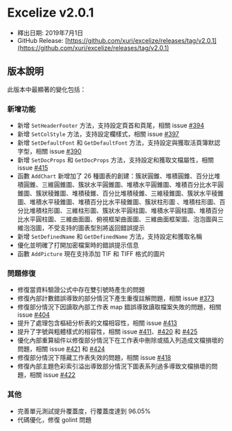 # Excelize v2.0.1

* 釋出日期: 2019年7月1日
* GitHub Release: [https://github.com/xuri/excelize/releases/tag/v2.0.1](https://github.com/xuri/excelize/releases/tag/v2.0.1)

## 版本說明

此版本中最顯著的變化包括：

### 新增功能

* 新增 `SetHeaderFooter` 方法，支持設定頁首和頁尾，相關 issue [#394](https://github.com/xuri/excelize/issues/394)
* 新增 `SetColStyle` 方法，支持設定欄樣式，相關 issue [#397](https://github.com/xuri/excelize/issues/397)
* 新增 `SetDefaultFont` 和 `GetDefaultFont` 方法，支持設定與獲取活頁簿默認字型，相關 issue [#390](https://github.com/xuri/excelize/issues/390)
* 新增 `SetDocProps` 和 `GetDocProps` 方法，支持設定和獲取文檔屬性，相關 issue [#415](https://github.com/xuri/excelize/issues/415)
* 函數 `AddChart` 新增加了 26 種圖表的創建：簇狀圓錐、堆積圓錐、百分比堆積圓錐、三維圓錐圖、簇狀水平圓錐圖、堆積水平圓錐圖、堆積百分比水平圓錐圖、簇狀稜錐圖、堆積稜錐、百分比堆積稜錐、三維稜錐圖、簇狀水平稜錐圖、堆積水平稜錐圖、堆積百分比水平稜錐圖、簇狀柱形圖 、堆積柱形圖、百分比堆積柱形圖、三維柱形圖、簇狀水平圓柱圖、堆積水平圓柱圖、堆積百分比水平圓柱圖、三維曲面圖、俯視框架曲面圖、三維曲面框架圖、泡泡圖與三維泡泡圖，不受支持的圖表型別將返回錯誤提示
* 新增 `SetDefinedName` 和 `GetDefinedName` 方法，支持設定和獲取名稱
* 優化並明確了打開加密檔案時的錯誤提示信息
* 函數 `AddPicture` 現在支持添加 TIF 和 TIFF 格式的圖片

### 問題修復

* 修復當資料驗證公式中存在雙引號時產生的問題
* 修復內部計數錯誤導致的部分情況下產生重復註解問題，相關 issue [#373](https://github.com/xuri/excelize/issues/373)
* 修復部分情況下因讀取內部工作表 map 錯誤導致讀取檔案失敗的問題，相關 issue [#404](https://github.com/xuri/excelize/issues/404)
* 提升了處理包含樞紐分析表的文檔相容性，相關 issue [#413](https://github.com/xuri/excelize/issues/413)
* 提升了字號與粗體樣式的相容性，相關 issue [#411](https://github.com/xuri/excelize/issues/)、[#420](https://github.com/xuri/excelize/issues/420) 和 [#425](https://github.com/xuri/excelize/issues/425)
* 優化內部重算組件以修復部分情況下在工作表中刪除或插入列造成文檔損壞的問題，相關 issue [#421](https://github.com/xuri/excelize/issues/421) 和 [#424](https://github.com/xuri/excelize/issues/424)
* 修復部分情況下隱藏工作表失效的問題，相關 issue [#418](https://github.com/xuri/excelize/issues/418)
* 修復內部主題色彩索引溢出導致部分情況下圖表系列過多導致文檔損壞的問題，相關 issue [#422](https://github.com/xuri/excelize/issues/422)

### 其他

* 完善單元測試提升覆蓋度，行覆蓋度達到 96.05%
* 代碼優化，修復 golint 問題
